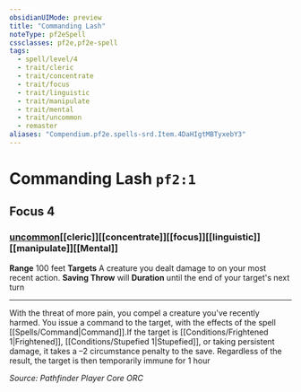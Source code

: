 ```yaml
---
obsidianUIMode: preview
title: "Commanding Lash"
noteType: pf2eSpell
cssclasses: pf2e,pf2e-spell
tags:
  - spell/level/4
  - trait/cleric
  - trait/concentrate
  - trait/focus
  - trait/linguistic
  - trait/manipulate
  - trait/mental
  - trait/uncommon
  - remaster
aliases: "Compendium.pf2e.spells-srd.Item.4DaHIgtMBTyxebY3" 
---
```

# Commanding Lash  `pf2:1`  
## Focus 4
### [uncommon](uncommon "Uncommon Rarity Trait")[[cleric]][[concentrate]][[focus]][[linguistic]][[manipulate]][[Mental]]

**Range** 100 feet
**Targets** A creature you dealt damage to on your most recent action.
**Saving Throw**  will
**Duration** until the end of your target&#x27;s next turn
* * * 
With the threat of more pain, you compel a creature you've recently harmed. You issue a command to the target, with the effects of the spell [[Spells/Command|Command]].If the target is [[Conditions/Frightened 1|Frightened]], [[Conditions/Stupefied 1|Stupefied]], or taking persistent damage, it takes a –2 circumstance penalty to the save. Regardless of the result, the target is then temporarily immune for 1 hour

*Source: Pathfinder Player Core*
*ORC*